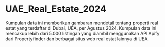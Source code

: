 # UAE_Real_Estate_2024
Kumpulan data ini memberikan gambaran mendetail tentang properti real estat yang terdaftar di Dubai, UEA, per Agustus 2024. Kumpulan data ini mencakup lebih dari 5.000 listingan yang diambil menggunakan API Apify dari Propertyfinder dan berbagai situs web real estat lainnya di UEA.
